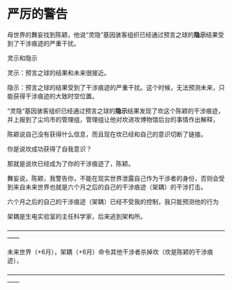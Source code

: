 # 严厉的警告

母世界的舞妄找到陈颖，他说“灵隐“基因骇客组织已经通过预言之球的**隐示**结果受到了干涉痕迹的严重干扰。

灵示和隐示 

灵示：预言之球的结果和未来很接近。 

隐示：预言之球的结果受到了干涉痕迹的严重干扰。这个时候，无法预测未来，只能获得干涉痕迹的大致时空位置。

“灵隐“基因骇客组织已经通过预言之球的**隐示**结果发现了坎这个陈颖的干涉痕迹，并上报到了尘坞市的管理组，管理组让他对坎进攻博物馆后台的事情作出解释，

陈颖说自己没有获得什么信息，而且现在坎已经和自己的意识切断了链接。

你是说坎成功获得了自我意识？

那就是说坎已经成为了你的干涉痕迹了，陈颖。

舞妄说，陈颖，我警告你，不能在现实世界泄露自己作为干涉者的身份，否则会受到来自未来世界也就是六个月之后的自己的干涉痕迹（架耦）的干涉打击。

六个月之后的自己的干涉痕迹（架耦）已经不受我的控制，我只能预测他的行为

架耦是生电实验室的主任科学家，后来逃到架构所。

——————————————————————————————————————

未来世界（+6月），架耦（+6月）命令其他干涉者杀掉坎（坎是陈颖的干涉痕迹），

——————————————————————————————————————



